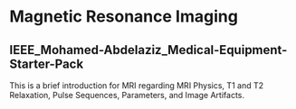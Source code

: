 # Magnetic Resonance Imaging

## IEEE_Mohamed-Abdelaziz_Medical-Equipment-Starter-Pack

This is a brief introduction for MRI regarding MRI Physics, T1 and T2 Relaxation, Pulse Sequences, Parameters, and Image Artifacts.
